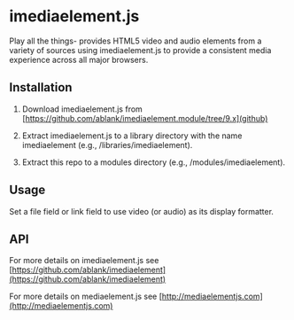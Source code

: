 # imediaelement.js

Play all the things- provides HTML5 video and audio elements from a variety of sources using imediaelement.js to provide a consistent media experience across all major browsers.

## Installation

1. Download imediaelement.js from [https://github.com/ablank/imediaelement.module/tree/9.x](github)

2. Extract imediaelement.js to a library directory with the name imediaelement (e.g., /libraries/imediaelement).

3. Extract this repo to a modules directory (e.g., /modules/imediaelement).

## Usage

Set a file field or link field to use video (or audio) as its display formatter.

## API

For more details on imediaelement.js see [https://github.com/ablank/imediaelement](https://github.com/ablank/imediaelement)

For more details on mediaelement.js see [http://mediaelementjs.com](http://mediaelementjs.com)
